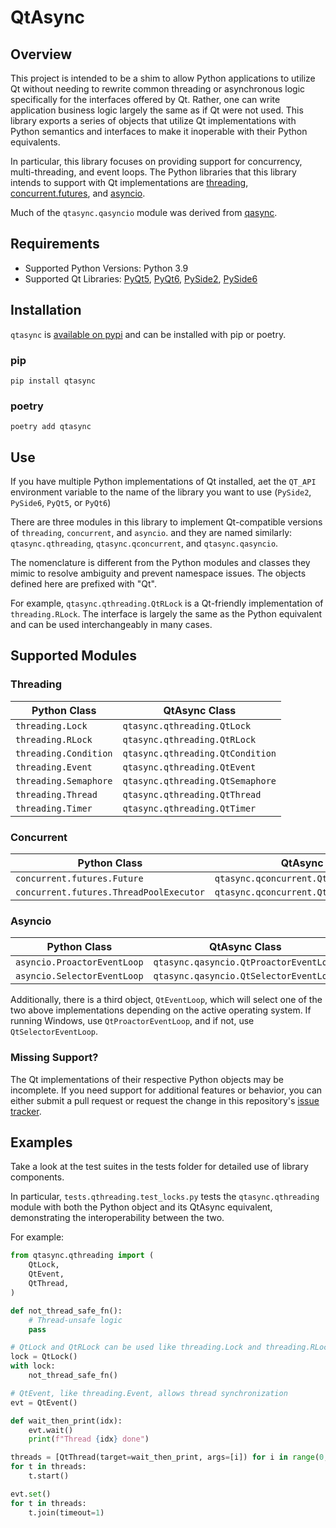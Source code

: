 # QtAsync

## Overview
This project is intended to be a shim to allow Python applications to utilize Qt without needing to rewrite common
threading or asynchronous logic specifically for the interfaces offered by Qt. Rather, one can write application business 
logic largely the same as if Qt were not used. This library exports a series of objects that utilize Qt implementations with
Python semantics and interfaces to make it inoperable with their Python equivalents.

In particular, this library focuses on providing support for concurrency, multi-threading, and event loops. The Python
libraries that this library intends to support with Qt implementations are [threading](https://docs.python.org/3.9/library/threading.html), [concurrent.futures](https://docs.python.org/3.9/library/concurrent.futures.html), and [asyncio](https://docs.python.org/3.9/library/asyncio.html).

Much of the `qtasync.qasyncio` module was derived from [qasync](https://github.com/CabbageDevelopment/qasync).


## Requirements
* Supported Python Versions: Python 3.9
* Supported Qt Libraries: [PyQt5](https://pypi.org/project/PyQt5/), [PyQt6](https://pypi.org/project/PyQt6/), [PySide2](https://pypi.org/project/PySide2/), [PySide6](https://pypi.org/project/PySide6/)

## Installation

`qtasync` is [available on pypi](https://pypi.org/project/qtasync/) and can be installed with pip or poetry.

### pip
`pip install qtasync`

### poetry
`poetry add qtasync`

## Use

If you have multiple Python implementations of Qt installed, aet the `QT_API` environment variable to the name of the
library you want to use (`PySide2`, `PySide6`, `PyQt5`, or `PyQt6`)

There are three modules in this library to implement Qt-compatible versions of `threading`, `concurrent`, and `asyncio`.
and they are named similarly: `qtasync.qthreading`, `qtasync.qconcurrent`, and `qtasync.qasyncio`.

The nomenclature is different from the Python modules and classes they mimic to resolve ambiguity and prevent namespace
issues. The objects defined here are prefixed with "Qt".

For example, `qtasync.qthreading.QtRLock` is a Qt-friendly implementation of `threading.RLock`. The interface is largely
the same as the Python equivalent and can be used interchangeably in many cases.


## Supported Modules

### Threading
| Python Class | QtAsync Class |
| ------------ | ---------- |
| `threading.Lock` | `qtasync.qthreading.QtLock` |
| `threading.RLock` | `qtasync.qthreading.QtRLock` |
| `threading.Condition` | `qtasync.qthreading.QtCondition` |
| `threading.Event` | `qtasync.qthreading.QtEvent` |
| `threading.Semaphore` | `qtasync.qthreading.QtSemaphore` |
| `threading.Thread` | `qtasync.qthreading.QtThread` |
| `threading.Timer` | `qtasync.qthreading.QtTimer` |

### Concurrent
| Python Class | QtAsync Class |
| ------------ | ---------- |
| `concurrent.futures.Future` | `qtasync.qconcurrent.QtFuture` |
| `concurrent.futures.ThreadPoolExecutor` | `qtasync.qconcurrent.QtThreadPoolExecutor` |

### Asyncio

| Python Class | QtAsync Class |
| ------------ | ---------- |
| `asyncio.ProactorEventLoop` | `qtasync.qasyncio.QtProactorEventLoop` |
| `asyncio.SelectorEventLoop` | `qtasync.qasyncio.QtSelectorEventLoop` |

Additionally, there is a third object, `QtEventLoop`, which will select one of the two above implementations
depending on the active operating system. If running Windows, use `QtProactorEventLoop`, and if not, use
`QtSelectorEventLoop`.

### Missing Support?
The Qt implementations of their respective Python objects may be incomplete. If you need support for additional features
or behavior, you can either submit a pull request or request the change in this repository's [issue tracker](https://github.com/AtakamaLLC/QtAsync/issues).


## Examples
Take a look at the test suites in the tests folder for detailed use of library components.

In particular, `tests.qthreading.test_locks.py` tests the `qtasync.qthreading` module with both the Python object and
its QtAsync equivalent, demonstrating the interoperability between the two.

For example:
```python
from qtasync.qthreading import (
    QtLock,
    QtEvent,
    QtThread,
)

def not_thread_safe_fn():
    # Thread-unsafe logic
    pass

# QtLock and QtRLock can be used like threading.Lock and threading.RLock, including `with` blocks
lock = QtLock()
with lock:
    not_thread_safe_fn()

# QtEvent, like threading.Event, allows thread synchronization
evt = QtEvent()

def wait_then_print(idx):
    evt.wait()
    print(f"Thread {idx} done")

threads = [QtThread(target=wait_then_print, args=[i]) for i in range(0, 10)]
for t in threads:
    t.start()

evt.set()
for t in threads:
    t.join(timeout=1)
```
